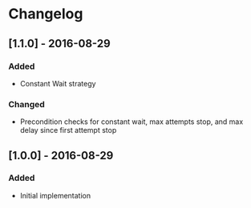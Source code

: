 # Changelog

## [1.1.0] - 2016-08-29
### Added
- Constant Wait strategy

### Changed
- Precondition checks for constant wait, max attempts stop, and max delay since first attempt stop

## [1.0.0] - 2016-08-29
### Added
- Initial implementation

